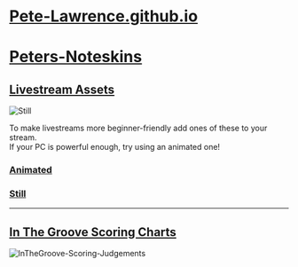 # [Pete-Lawrence.github.io](https://pete-lawrence.github.io)
# [Peters-Noteskins](https://github.com/Pete-Lawrence/Peters-Noteskins)
## [Livestream Assets](https://github.com/Pete-Lawrence/Pete-Lawrence.github.io/tree/master/noteskin-renders/Livestream-Assets)

![Still](https://pete-lawrence.github.io/noteskin-renders/Livestream-Assets/Still/Still_CF_CHROME.png)

To make livestreams more beginner-friendly add ones of these to your stream.<br>
If your PC is powerful enough, try using an animated one!

### [Animated](https://github.com/Pete-Lawrence/Pete-Lawrence.github.io/tree/master/noteskin-renders/Livestream-Assets/Animated)

### [Still](https://github.com/Pete-Lawrence/Pete-Lawrence.github.io/tree/master/noteskin-renders/Livestream-Assets/Still)

---

## [In The Groove Scoring Charts](https://github.com/Pete-Lawrence/Pete-Lawrence.github.io/tree/master/noteskin-renders/InTheGroove-Scoring)
![InTheGroove-Scoring-Judgements](https://pete-lawrence.github.io/noteskin-renders/Livestream-Assets/InTheGroove-Scoring/InTheGroove-Scoring-Judgements.png)
